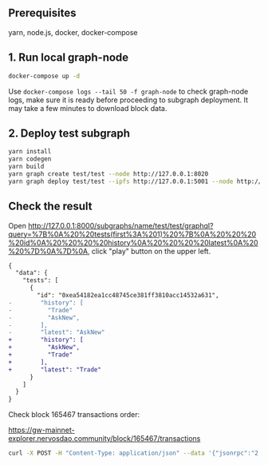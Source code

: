 ## Prerequisites

yarn, node.js, docker, docker-compose

## 1. Run local graph-node

```sh
docker-compose up -d
```

Use `docker-compose logs --tail 50 -f graph-node` to check graph-node logs, make sure it is ready before proceeding to subgraph deployment. It may take a few minutes to download block data.

## 2. Deploy test subgraph

```sh
yarn install
yarn codegen
yarn build
yarn graph create test/test --node http://127.0.0.1:8020
yarn graph deploy test/test --ipfs http://127.0.0.1:5001 --node http://127.0.0.1:8020
```

## Check the result

Open http://127.0.0.1:8000/subgraphs/name/test/test/graphql?query=%7B%0A%20%20tests(first%3A%201)%20%7B%0A%20%20%20%20id%0A%20%20%20%20history%0A%20%20%20%20latest%0A%20%20%7D%0A%7D%0A, click "play" button on the upper left.

```diff
{
  "data": {
    "tests": [
      {
        "id": "0xea54182ea1cc48745ce381ff3810acc14532a631",
-        "history": [
-          "Trade"
-          "AskNew",
-        ],
-        "latest": "AskNew"
+        "history": [
+          "AskNew",
+          "Trade"
+        ],
+        "latest": "Trade"
      }
    ]
  }
}
```

Check block 165467 transactions order:

https://gw-mainnet-explorer.nervosdao.community/block/165467/transactions

```sh
curl -X POST -H "Content-Type: application/json" --data '{"jsonrpc":"2.0","method":"eth_getBlockByNumber","params":["0x2865b", true],"id":1}' "https://v1.mainnet.godwoken.io/rpc"
```
